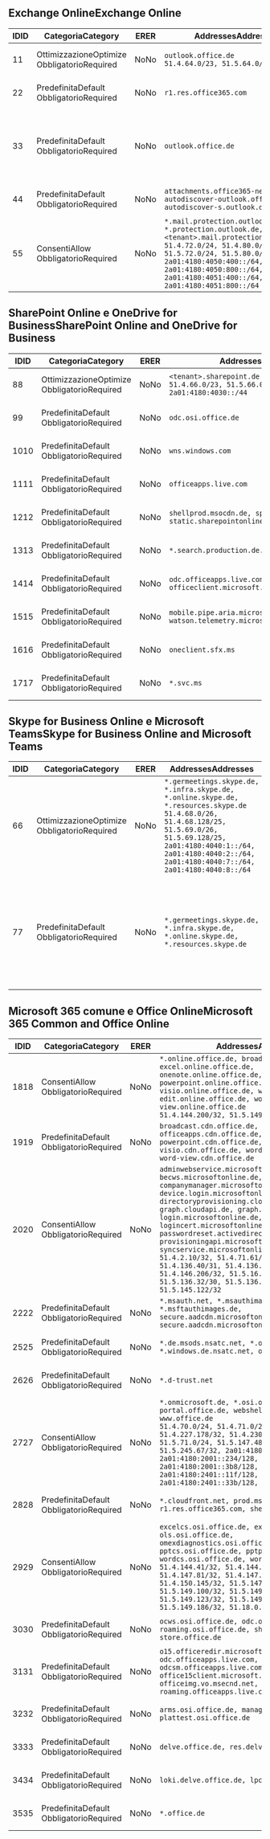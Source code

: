 <!--THIS FILE IS AUTOMATICALLY GENERATED. MANUAL CHANGES WILL BE OVERWRITTEN.-->
<!--Please contact the Office 365 Endpoints team with any questions.-->
<!--Germany endpoints version 2019102800-->
<!--File generated 2019-10-28 11:00:14.3053-->

## <a name="exchange-online"></a><span data-ttu-id="ec90e-101">Exchange Online</span><span class="sxs-lookup"><span data-stu-id="ec90e-101">Exchange Online</span></span>

<span data-ttu-id="ec90e-102">ID</span><span class="sxs-lookup"><span data-stu-id="ec90e-102">ID</span></span> | <span data-ttu-id="ec90e-103">Categoria</span><span class="sxs-lookup"><span data-stu-id="ec90e-103">Category</span></span> | <span data-ttu-id="ec90e-104">ER</span><span class="sxs-lookup"><span data-stu-id="ec90e-104">ER</span></span> | <span data-ttu-id="ec90e-105">Addresses</span><span class="sxs-lookup"><span data-stu-id="ec90e-105">Addresses</span></span> | <span data-ttu-id="ec90e-106">Porte</span><span class="sxs-lookup"><span data-stu-id="ec90e-106">Ports</span></span>
-- | -------------------- | -- | ------------------------------------------------------------------------------------------------------------------------------------------------------------------------------------------------------------------------------------------------------------ | -------------------------------
<span data-ttu-id="ec90e-107">1</span><span class="sxs-lookup"><span data-stu-id="ec90e-107">1</span></span> | <span data-ttu-id="ec90e-108">Ottimizzazione</span><span class="sxs-lookup"><span data-stu-id="ec90e-108">Optimize</span></span><BR><span data-ttu-id="ec90e-109">Obbligatorio</span><span class="sxs-lookup"><span data-stu-id="ec90e-109">Required</span></span> | <span data-ttu-id="ec90e-110">No</span><span class="sxs-lookup"><span data-stu-id="ec90e-110">No</span></span> | `outlook.office.de`<BR>`51.4.64.0/23, 51.5.64.0/23` | <span data-ttu-id="ec90e-111">**TCP:** 443, 80</span><span class="sxs-lookup"><span data-stu-id="ec90e-111">**TCP:** 443, 80</span></span>
<span data-ttu-id="ec90e-112">2</span><span class="sxs-lookup"><span data-stu-id="ec90e-112">2</span></span> | <span data-ttu-id="ec90e-113">Predefinita</span><span class="sxs-lookup"><span data-stu-id="ec90e-113">Default</span></span><BR><span data-ttu-id="ec90e-114">Obbligatorio</span><span class="sxs-lookup"><span data-stu-id="ec90e-114">Required</span></span> | <span data-ttu-id="ec90e-115">No</span><span class="sxs-lookup"><span data-stu-id="ec90e-115">No</span></span> | `r1.res.office365.com` | <span data-ttu-id="ec90e-116">**TCP:** 443, 80</span><span class="sxs-lookup"><span data-stu-id="ec90e-116">**TCP:** 443, 80</span></span>
<span data-ttu-id="ec90e-117">3</span><span class="sxs-lookup"><span data-stu-id="ec90e-117">3</span></span> | <span data-ttu-id="ec90e-118">Predefinita</span><span class="sxs-lookup"><span data-stu-id="ec90e-118">Default</span></span><BR><span data-ttu-id="ec90e-119">Obbligatorio</span><span class="sxs-lookup"><span data-stu-id="ec90e-119">Required</span></span> | <span data-ttu-id="ec90e-120">No</span><span class="sxs-lookup"><span data-stu-id="ec90e-120">No</span></span> | `outlook.office.de` | <span data-ttu-id="ec90e-121">**TCP:** 143, 25, 587, 993, 995</span><span class="sxs-lookup"><span data-stu-id="ec90e-121">**TCP:** 143, 25, 587, 993, 995</span></span>
<span data-ttu-id="ec90e-122">4</span><span class="sxs-lookup"><span data-stu-id="ec90e-122">4</span></span> | <span data-ttu-id="ec90e-123">Predefinita</span><span class="sxs-lookup"><span data-stu-id="ec90e-123">Default</span></span><BR><span data-ttu-id="ec90e-124">Obbligatorio</span><span class="sxs-lookup"><span data-stu-id="ec90e-124">Required</span></span> | <span data-ttu-id="ec90e-125">No</span><span class="sxs-lookup"><span data-stu-id="ec90e-125">No</span></span> | `attachments.office365-net.de, autodiscover-outlook.office.de, autodiscover-s.outlook.de` | <span data-ttu-id="ec90e-126">**TCP:** 443, 80</span><span class="sxs-lookup"><span data-stu-id="ec90e-126">**TCP:** 443, 80</span></span>
<span data-ttu-id="ec90e-127">5</span><span class="sxs-lookup"><span data-stu-id="ec90e-127">5</span></span> | <span data-ttu-id="ec90e-128">Consenti</span><span class="sxs-lookup"><span data-stu-id="ec90e-128">Allow</span></span><BR><span data-ttu-id="ec90e-129">Obbligatorio</span><span class="sxs-lookup"><span data-stu-id="ec90e-129">Required</span></span> | <span data-ttu-id="ec90e-130">No</span><span class="sxs-lookup"><span data-stu-id="ec90e-130">No</span></span> | `*.mail.protection.outlook.de, *.protection.outlook.de, <tenant>.mail.protection.outlook.de`<BR>`51.4.72.0/24, 51.4.80.0/27, 51.5.72.0/24, 51.5.80.0/27, 2a01:4180:4050:400::/64, 2a01:4180:4050:800::/64, 2a01:4180:4051:400::/64, 2a01:4180:4051:800::/64` | <span data-ttu-id="ec90e-131">**TCP:** 25, 443</span><span class="sxs-lookup"><span data-stu-id="ec90e-131">**TCP:** 25, 443</span></span>

## <a name="sharepoint-online-and-onedrive-for-business"></a><span data-ttu-id="ec90e-132">SharePoint Online e OneDrive for Business</span><span class="sxs-lookup"><span data-stu-id="ec90e-132">SharePoint Online and OneDrive for Business</span></span>

<span data-ttu-id="ec90e-133">ID</span><span class="sxs-lookup"><span data-stu-id="ec90e-133">ID</span></span> | <span data-ttu-id="ec90e-134">Categoria</span><span class="sxs-lookup"><span data-stu-id="ec90e-134">Category</span></span> | <span data-ttu-id="ec90e-135">ER</span><span class="sxs-lookup"><span data-stu-id="ec90e-135">ER</span></span> | <span data-ttu-id="ec90e-136">Addresses</span><span class="sxs-lookup"><span data-stu-id="ec90e-136">Addresses</span></span> | <span data-ttu-id="ec90e-137">Porte</span><span class="sxs-lookup"><span data-stu-id="ec90e-137">Ports</span></span>
-- | -------------------- | -- | ------------------------------------------------------------------------------ | ----------------
<span data-ttu-id="ec90e-138">8</span><span class="sxs-lookup"><span data-stu-id="ec90e-138">8</span></span> | <span data-ttu-id="ec90e-139">Ottimizzazione</span><span class="sxs-lookup"><span data-stu-id="ec90e-139">Optimize</span></span><BR><span data-ttu-id="ec90e-140">Obbligatorio</span><span class="sxs-lookup"><span data-stu-id="ec90e-140">Required</span></span> | <span data-ttu-id="ec90e-141">No</span><span class="sxs-lookup"><span data-stu-id="ec90e-141">No</span></span> | `<tenant>.sharepoint.de`<BR>`51.4.66.0/23, 51.5.66.0/23, 2a01:4180:4030::/44` | <span data-ttu-id="ec90e-142">**TCP:** 443, 80</span><span class="sxs-lookup"><span data-stu-id="ec90e-142">**TCP:** 443, 80</span></span>
<span data-ttu-id="ec90e-143">9</span><span class="sxs-lookup"><span data-stu-id="ec90e-143">9</span></span> | <span data-ttu-id="ec90e-144">Predefinita</span><span class="sxs-lookup"><span data-stu-id="ec90e-144">Default</span></span><BR><span data-ttu-id="ec90e-145">Obbligatorio</span><span class="sxs-lookup"><span data-stu-id="ec90e-145">Required</span></span> | <span data-ttu-id="ec90e-146">No</span><span class="sxs-lookup"><span data-stu-id="ec90e-146">No</span></span> | `odc.osi.office.de` | <span data-ttu-id="ec90e-147">**TCP:** 443, 80</span><span class="sxs-lookup"><span data-stu-id="ec90e-147">**TCP:** 443, 80</span></span>
<span data-ttu-id="ec90e-148">10</span><span class="sxs-lookup"><span data-stu-id="ec90e-148">10</span></span> | <span data-ttu-id="ec90e-149">Predefinita</span><span class="sxs-lookup"><span data-stu-id="ec90e-149">Default</span></span><BR><span data-ttu-id="ec90e-150">Obbligatorio</span><span class="sxs-lookup"><span data-stu-id="ec90e-150">Required</span></span> | <span data-ttu-id="ec90e-151">No</span><span class="sxs-lookup"><span data-stu-id="ec90e-151">No</span></span> | `wns.windows.com` | <span data-ttu-id="ec90e-152">**TCP:** 443, 80</span><span class="sxs-lookup"><span data-stu-id="ec90e-152">**TCP:** 443, 80</span></span>
<span data-ttu-id="ec90e-153">11</span><span class="sxs-lookup"><span data-stu-id="ec90e-153">11</span></span> | <span data-ttu-id="ec90e-154">Predefinita</span><span class="sxs-lookup"><span data-stu-id="ec90e-154">Default</span></span><BR><span data-ttu-id="ec90e-155">Obbligatorio</span><span class="sxs-lookup"><span data-stu-id="ec90e-155">Required</span></span> | <span data-ttu-id="ec90e-156">No</span><span class="sxs-lookup"><span data-stu-id="ec90e-156">No</span></span> | `officeapps.live.com` | <span data-ttu-id="ec90e-157">**TCP:** 443, 80</span><span class="sxs-lookup"><span data-stu-id="ec90e-157">**TCP:** 443, 80</span></span>
<span data-ttu-id="ec90e-158">12</span><span class="sxs-lookup"><span data-stu-id="ec90e-158">12</span></span> | <span data-ttu-id="ec90e-159">Predefinita</span><span class="sxs-lookup"><span data-stu-id="ec90e-159">Default</span></span><BR><span data-ttu-id="ec90e-160">Obbligatorio</span><span class="sxs-lookup"><span data-stu-id="ec90e-160">Required</span></span> | <span data-ttu-id="ec90e-161">No</span><span class="sxs-lookup"><span data-stu-id="ec90e-161">No</span></span> | `shellprod.msocdn.de, spoprod-a.akamaihd.net, static.sharepointonline.com` | <span data-ttu-id="ec90e-162">**TCP:** 443, 80</span><span class="sxs-lookup"><span data-stu-id="ec90e-162">**TCP:** 443, 80</span></span>
<span data-ttu-id="ec90e-163">13</span><span class="sxs-lookup"><span data-stu-id="ec90e-163">13</span></span> | <span data-ttu-id="ec90e-164">Predefinita</span><span class="sxs-lookup"><span data-stu-id="ec90e-164">Default</span></span><BR><span data-ttu-id="ec90e-165">Obbligatorio</span><span class="sxs-lookup"><span data-stu-id="ec90e-165">Required</span></span> | <span data-ttu-id="ec90e-166">No</span><span class="sxs-lookup"><span data-stu-id="ec90e-166">No</span></span> | `*.search.production.de.azuretrafficmanager.de` | <span data-ttu-id="ec90e-167">**TCP:** 443</span><span class="sxs-lookup"><span data-stu-id="ec90e-167">**TCP:** 443</span></span>
<span data-ttu-id="ec90e-168">14</span><span class="sxs-lookup"><span data-stu-id="ec90e-168">14</span></span> | <span data-ttu-id="ec90e-169">Predefinita</span><span class="sxs-lookup"><span data-stu-id="ec90e-169">Default</span></span><BR><span data-ttu-id="ec90e-170">Obbligatorio</span><span class="sxs-lookup"><span data-stu-id="ec90e-170">Required</span></span> | <span data-ttu-id="ec90e-171">No</span><span class="sxs-lookup"><span data-stu-id="ec90e-171">No</span></span> | `odc.officeapps.live.com, officeclient.microsoft.com` | <span data-ttu-id="ec90e-172">**TCP:** 443, 80</span><span class="sxs-lookup"><span data-stu-id="ec90e-172">**TCP:** 443, 80</span></span>
<span data-ttu-id="ec90e-173">15</span><span class="sxs-lookup"><span data-stu-id="ec90e-173">15</span></span> | <span data-ttu-id="ec90e-174">Predefinita</span><span class="sxs-lookup"><span data-stu-id="ec90e-174">Default</span></span><BR><span data-ttu-id="ec90e-175">Obbligatorio</span><span class="sxs-lookup"><span data-stu-id="ec90e-175">Required</span></span> | <span data-ttu-id="ec90e-176">No</span><span class="sxs-lookup"><span data-stu-id="ec90e-176">No</span></span> | `mobile.pipe.aria.microsoft.com, ssw.live.com, watson.telemetry.microsoft.com` | <span data-ttu-id="ec90e-177">**TCP:** 443, 80</span><span class="sxs-lookup"><span data-stu-id="ec90e-177">**TCP:** 443, 80</span></span>
<span data-ttu-id="ec90e-178">16</span><span class="sxs-lookup"><span data-stu-id="ec90e-178">16</span></span> | <span data-ttu-id="ec90e-179">Predefinita</span><span class="sxs-lookup"><span data-stu-id="ec90e-179">Default</span></span><BR><span data-ttu-id="ec90e-180">Obbligatorio</span><span class="sxs-lookup"><span data-stu-id="ec90e-180">Required</span></span> | <span data-ttu-id="ec90e-181">No</span><span class="sxs-lookup"><span data-stu-id="ec90e-181">No</span></span> | `oneclient.sfx.ms` | <span data-ttu-id="ec90e-182">**TCP:** 443, 80</span><span class="sxs-lookup"><span data-stu-id="ec90e-182">**TCP:** 443, 80</span></span>
<span data-ttu-id="ec90e-183">17</span><span class="sxs-lookup"><span data-stu-id="ec90e-183">17</span></span> | <span data-ttu-id="ec90e-184">Predefinita</span><span class="sxs-lookup"><span data-stu-id="ec90e-184">Default</span></span><BR><span data-ttu-id="ec90e-185">Obbligatorio</span><span class="sxs-lookup"><span data-stu-id="ec90e-185">Required</span></span> | <span data-ttu-id="ec90e-186">No</span><span class="sxs-lookup"><span data-stu-id="ec90e-186">No</span></span> | `*.svc.ms` | <span data-ttu-id="ec90e-187">**TCP:** 443, 80</span><span class="sxs-lookup"><span data-stu-id="ec90e-187">**TCP:** 443, 80</span></span>

## <a name="skype-for-business-online-and-microsoft-teams"></a><span data-ttu-id="ec90e-188">Skype for Business Online e Microsoft Teams</span><span class="sxs-lookup"><span data-stu-id="ec90e-188">Skype for Business Online and Microsoft Teams</span></span>

<span data-ttu-id="ec90e-189">ID</span><span class="sxs-lookup"><span data-stu-id="ec90e-189">ID</span></span> | <span data-ttu-id="ec90e-190">Categoria</span><span class="sxs-lookup"><span data-stu-id="ec90e-190">Category</span></span> | <span data-ttu-id="ec90e-191">ER</span><span class="sxs-lookup"><span data-stu-id="ec90e-191">ER</span></span> | <span data-ttu-id="ec90e-192">Addresses</span><span class="sxs-lookup"><span data-stu-id="ec90e-192">Addresses</span></span> | <span data-ttu-id="ec90e-193">Porte</span><span class="sxs-lookup"><span data-stu-id="ec90e-193">Ports</span></span>
-- | -------------------- | -- | ----------------------------------------------------------------------------------------------------------------------------------------------------------------------------------------------------------------------------------------------- | --------------------------------------------------
<span data-ttu-id="ec90e-194">6</span><span class="sxs-lookup"><span data-stu-id="ec90e-194">6</span></span> | <span data-ttu-id="ec90e-195">Ottimizzazione</span><span class="sxs-lookup"><span data-stu-id="ec90e-195">Optimize</span></span><BR><span data-ttu-id="ec90e-196">Obbligatorio</span><span class="sxs-lookup"><span data-stu-id="ec90e-196">Required</span></span> | <span data-ttu-id="ec90e-197">No</span><span class="sxs-lookup"><span data-stu-id="ec90e-197">No</span></span> | `*.germeetings.skype.de, *.infra.skype.de, *.online.skype.de, *.resources.skype.de`<BR>`51.4.68.0/26, 51.4.68.128/25, 51.5.69.0/26, 51.5.69.128/25, 2a01:4180:4040:1::/64, 2a01:4180:4040:2::/64, 2a01:4180:4040:7::/64, 2a01:4180:4040:8::/64` | <span data-ttu-id="ec90e-198">**TCP:** 443, 80</span><span class="sxs-lookup"><span data-stu-id="ec90e-198">**TCP:** 443, 80</span></span><BR><span data-ttu-id="ec90e-199">**UDP:** 3478</span><span class="sxs-lookup"><span data-stu-id="ec90e-199">**UDP:** 3478</span></span>
<span data-ttu-id="ec90e-200">7</span><span class="sxs-lookup"><span data-stu-id="ec90e-200">7</span></span> | <span data-ttu-id="ec90e-201">Predefinita</span><span class="sxs-lookup"><span data-stu-id="ec90e-201">Default</span></span><BR><span data-ttu-id="ec90e-202">Obbligatorio</span><span class="sxs-lookup"><span data-stu-id="ec90e-202">Required</span></span> | <span data-ttu-id="ec90e-203">No</span><span class="sxs-lookup"><span data-stu-id="ec90e-203">No</span></span> | `*.germeetings.skype.de, *.infra.skype.de, *.online.skype.de, *.resources.skype.de` | <span data-ttu-id="ec90e-204">**TCP:** 5061, 50000-59999</span><span class="sxs-lookup"><span data-stu-id="ec90e-204">**TCP:** 5061, 50000-59999</span></span><BR><span data-ttu-id="ec90e-205">**UDP:** 50000-59999</span><span class="sxs-lookup"><span data-stu-id="ec90e-205">**UDP:** 50000-59999</span></span>

## <a name="microsoft-365-common-and-office-online"></a><span data-ttu-id="ec90e-206">Microsoft 365 comune e Office Online</span><span class="sxs-lookup"><span data-stu-id="ec90e-206">Microsoft 365 Common and Office Online</span></span>

<span data-ttu-id="ec90e-207">ID</span><span class="sxs-lookup"><span data-stu-id="ec90e-207">ID</span></span> | <span data-ttu-id="ec90e-208">Categoria</span><span class="sxs-lookup"><span data-stu-id="ec90e-208">Category</span></span> | <span data-ttu-id="ec90e-209">ER</span><span class="sxs-lookup"><span data-stu-id="ec90e-209">ER</span></span> | <span data-ttu-id="ec90e-210">Addresses</span><span class="sxs-lookup"><span data-stu-id="ec90e-210">Addresses</span></span> | <span data-ttu-id="ec90e-211">Porte</span><span class="sxs-lookup"><span data-stu-id="ec90e-211">Ports</span></span>
-- | ------------------- | -- | -------------------------------------------------------------------------------------------------------------------------------------------------------------------------------------------------------------------------------------------------------------------------------------------------------------------------------------------------------------------------------------------------------------------------------------------------------------------------------------------------------------------------------------------------------------------------------------------------------------------------- | ----------------
<span data-ttu-id="ec90e-212">18</span><span class="sxs-lookup"><span data-stu-id="ec90e-212">18</span></span> | <span data-ttu-id="ec90e-213">Consenti</span><span class="sxs-lookup"><span data-stu-id="ec90e-213">Allow</span></span><BR><span data-ttu-id="ec90e-214">Obbligatorio</span><span class="sxs-lookup"><span data-stu-id="ec90e-214">Required</span></span> | <span data-ttu-id="ec90e-215">No</span><span class="sxs-lookup"><span data-stu-id="ec90e-215">No</span></span> | `*.online.office.de, broadcast.online.office.de, excel.online.office.de, onenote.online.office.de, powerpoint.online.office.de, visio.online.office.de, word-edit.online.office.de, word-view.online.office.de`<BR>`51.4.144.200/32, 51.5.149.3/32, 51.18.16.0/23` | <span data-ttu-id="ec90e-216">**TCP:** 443</span><span class="sxs-lookup"><span data-stu-id="ec90e-216">**TCP:** 443</span></span>
<span data-ttu-id="ec90e-217">19</span><span class="sxs-lookup"><span data-stu-id="ec90e-217">19</span></span> | <span data-ttu-id="ec90e-218">Predefinita</span><span class="sxs-lookup"><span data-stu-id="ec90e-218">Default</span></span><BR><span data-ttu-id="ec90e-219">Obbligatorio</span><span class="sxs-lookup"><span data-stu-id="ec90e-219">Required</span></span> | <span data-ttu-id="ec90e-220">No</span><span class="sxs-lookup"><span data-stu-id="ec90e-220">No</span></span> | `broadcast.cdn.office.de, excel.cdn.office.de, officeapps.cdn.office.de, onenote.cdn.office.de, powerpoint.cdn.office.de, view.cdn.office.de, visio.cdn.office.de, word-edit.cdn.office.de, word-view.cdn.office.de` | <span data-ttu-id="ec90e-221">**TCP:** 443</span><span class="sxs-lookup"><span data-stu-id="ec90e-221">**TCP:** 443</span></span>
<span data-ttu-id="ec90e-222">20</span><span class="sxs-lookup"><span data-stu-id="ec90e-222">20</span></span> | <span data-ttu-id="ec90e-223">Consenti</span><span class="sxs-lookup"><span data-stu-id="ec90e-223">Allow</span></span><BR><span data-ttu-id="ec90e-224">Obbligatorio</span><span class="sxs-lookup"><span data-stu-id="ec90e-224">Required</span></span> | <span data-ttu-id="ec90e-225">No</span><span class="sxs-lookup"><span data-stu-id="ec90e-225">No</span></span> | `adminwebservice.microsoftonline.de, becws.microsoftonline.de, companymanager.microsoftonline.de, device.login.microsoftonline.de, directoryprovisioning.cloudapi.de, graph.cloudapi.de, graph.microsoft.de, login.microsoftonline.de, logincert.microsoftonline.de, pas.cloudapi.de, passwordreset.activedirectory.microsoftazure.de, provisioningapi.microsoftonline.de, syncservice.microsoftonline.de`<BR>`51.4.2.10/32, 51.4.71.61/32, 51.4.136.38/31, 51.4.136.40/31, 51.4.136.42/32, 51.4.146.38/32, 51.4.146.206/32, 51.5.16.7/32, 51.5.71.22/32, 51.5.136.32/30, 51.5.136.36/32, 51.5.145.29/32, 51.5.145.122/32` | <span data-ttu-id="ec90e-226">**TCP:** 443, 80</span><span class="sxs-lookup"><span data-stu-id="ec90e-226">**TCP:** 443, 80</span></span>
<span data-ttu-id="ec90e-227">22</span><span class="sxs-lookup"><span data-stu-id="ec90e-227">22</span></span> | <span data-ttu-id="ec90e-228">Predefinita</span><span class="sxs-lookup"><span data-stu-id="ec90e-228">Default</span></span><BR><span data-ttu-id="ec90e-229">Obbligatorio</span><span class="sxs-lookup"><span data-stu-id="ec90e-229">Required</span></span> | <span data-ttu-id="ec90e-230">No</span><span class="sxs-lookup"><span data-stu-id="ec90e-230">No</span></span> | `*.msauth.net, *.msauthimages.de, *.msftauth.net, *.msftauthimages.de, secure.aadcdn.microsoftonline-p.com, secure.aadcdn.microsoftonline-p.de` | <span data-ttu-id="ec90e-231">**TCP:** 443, 80</span><span class="sxs-lookup"><span data-stu-id="ec90e-231">**TCP:** 443, 80</span></span>
<span data-ttu-id="ec90e-232">25</span><span class="sxs-lookup"><span data-stu-id="ec90e-232">25</span></span> | <span data-ttu-id="ec90e-233">Predefinita</span><span class="sxs-lookup"><span data-stu-id="ec90e-233">Default</span></span><BR><span data-ttu-id="ec90e-234">Obbligatorio</span><span class="sxs-lookup"><span data-stu-id="ec90e-234">Required</span></span> | <span data-ttu-id="ec90e-235">No</span><span class="sxs-lookup"><span data-stu-id="ec90e-235">No</span></span> | `*.de.msods.nsatc.net, *.office.de.akadns.net, *.windows.de.nsatc.net, officehome.msocdn.de` | <span data-ttu-id="ec90e-236">**TCP:** 443, 80</span><span class="sxs-lookup"><span data-stu-id="ec90e-236">**TCP:** 443, 80</span></span>
<span data-ttu-id="ec90e-237">26</span><span class="sxs-lookup"><span data-stu-id="ec90e-237">26</span></span> | <span data-ttu-id="ec90e-238">Predefinita</span><span class="sxs-lookup"><span data-stu-id="ec90e-238">Default</span></span><BR><span data-ttu-id="ec90e-239">Obbligatorio</span><span class="sxs-lookup"><span data-stu-id="ec90e-239">Required</span></span> | <span data-ttu-id="ec90e-240">No</span><span class="sxs-lookup"><span data-stu-id="ec90e-240">No</span></span> | `*.d-trust.net` | <span data-ttu-id="ec90e-241">**TCP:** 443, 80</span><span class="sxs-lookup"><span data-stu-id="ec90e-241">**TCP:** 443, 80</span></span>
<span data-ttu-id="ec90e-242">27</span><span class="sxs-lookup"><span data-stu-id="ec90e-242">27</span></span> | <span data-ttu-id="ec90e-243">Consenti</span><span class="sxs-lookup"><span data-stu-id="ec90e-243">Allow</span></span><BR><span data-ttu-id="ec90e-244">Obbligatorio</span><span class="sxs-lookup"><span data-stu-id="ec90e-244">Required</span></span> | <span data-ttu-id="ec90e-245">No</span><span class="sxs-lookup"><span data-stu-id="ec90e-245">No</span></span> | `*.onmicrosoft.de, *.osi.office.de, office.de, portal.office.de, webshell.suite.office.de, www.office.de`<BR>`51.4.70.0/24, 51.4.71.0/24, 51.4.226.115/32, 51.4.227.178/32, 51.4.230.178/32, 51.5.70.0/24, 51.5.71.0/24, 51.5.147.48/32, 51.5.242.163/32, 51.5.245.67/32, 2a01:4180:2001::92/128, 2a01:4180:2001::234/128, 2a01:4180:2001::3b8/128, 2a01:4180:2401::11f/128, 2a01:4180:2401::33b/128, 2a01:4180:2401::55b/128` | <span data-ttu-id="ec90e-246">**TCP:** 443, 80</span><span class="sxs-lookup"><span data-stu-id="ec90e-246">**TCP:** 443, 80</span></span>
<span data-ttu-id="ec90e-247">28</span><span class="sxs-lookup"><span data-stu-id="ec90e-247">28</span></span> | <span data-ttu-id="ec90e-248">Predefinita</span><span class="sxs-lookup"><span data-stu-id="ec90e-248">Default</span></span><BR><span data-ttu-id="ec90e-249">Obbligatorio</span><span class="sxs-lookup"><span data-stu-id="ec90e-249">Required</span></span> | <span data-ttu-id="ec90e-250">No</span><span class="sxs-lookup"><span data-stu-id="ec90e-250">No</span></span> | `*.cloudfront.net, prod.msocdn.de, r1.res.office365.com, shellprod.msocdn.de` | <span data-ttu-id="ec90e-251">**TCP:** 443, 80</span><span class="sxs-lookup"><span data-stu-id="ec90e-251">**TCP:** 443, 80</span></span>
<span data-ttu-id="ec90e-252">29</span><span class="sxs-lookup"><span data-stu-id="ec90e-252">29</span></span> | <span data-ttu-id="ec90e-253">Consenti</span><span class="sxs-lookup"><span data-stu-id="ec90e-253">Allow</span></span><BR><span data-ttu-id="ec90e-254">Obbligatorio</span><span class="sxs-lookup"><span data-stu-id="ec90e-254">Required</span></span> | <span data-ttu-id="ec90e-255">No</span><span class="sxs-lookup"><span data-stu-id="ec90e-255">No</span></span> | `excelcs.osi.office.de, excelps.osi.office.de, ols.osi.office.de, omexdiagnostics.osi.office.de, pptcs.osi.office.de, pptps.osi.office.de, wordcs.osi.office.de, wordps.osi.office.de`<BR>`51.4.144.41/32, 51.4.144.174/32, 51.4.145.38/32, 51.4.147.81/32, 51.4.147.233/32, 51.4.148.12/32, 51.4.150.145/32, 51.5.147.242/32, 51.5.149.100/32, 51.5.149.119/32, 51.5.149.123/32, 51.5.149.180/32, 51.5.149.186/32, 51.18.0.0/21` | <span data-ttu-id="ec90e-256">**TCP:** 443, 80</span><span class="sxs-lookup"><span data-stu-id="ec90e-256">**TCP:** 443, 80</span></span>
<span data-ttu-id="ec90e-257">30</span><span class="sxs-lookup"><span data-stu-id="ec90e-257">30</span></span> | <span data-ttu-id="ec90e-258">Predefinita</span><span class="sxs-lookup"><span data-stu-id="ec90e-258">Default</span></span><BR><span data-ttu-id="ec90e-259">Obbligatorio</span><span class="sxs-lookup"><span data-stu-id="ec90e-259">Required</span></span> | <span data-ttu-id="ec90e-260">No</span><span class="sxs-lookup"><span data-stu-id="ec90e-260">No</span></span> | `ocws.osi.office.de, odc.osi.office.de, roaming.osi.office.de, sharepoint.de, store.office.de` | <span data-ttu-id="ec90e-261">**TCP:** 443, 80</span><span class="sxs-lookup"><span data-stu-id="ec90e-261">**TCP:** 443, 80</span></span>
<span data-ttu-id="ec90e-262">31</span><span class="sxs-lookup"><span data-stu-id="ec90e-262">31</span></span> | <span data-ttu-id="ec90e-263">Predefinita</span><span class="sxs-lookup"><span data-stu-id="ec90e-263">Default</span></span><BR><span data-ttu-id="ec90e-264">Obbligatorio</span><span class="sxs-lookup"><span data-stu-id="ec90e-264">Required</span></span> | <span data-ttu-id="ec90e-265">No</span><span class="sxs-lookup"><span data-stu-id="ec90e-265">No</span></span> | `o15.officeredir.microsoft.com, odc.officeapps.live.com, odcsm.officeapps.live.com, office.microsoft.com, office15client.microsoft.com, officeimg.vo.msecnd.net, roaming.officeapps.live.com` | <span data-ttu-id="ec90e-266">**TCP:** 443, 80</span><span class="sxs-lookup"><span data-stu-id="ec90e-266">**TCP:** 443, 80</span></span>
<span data-ttu-id="ec90e-267">32</span><span class="sxs-lookup"><span data-stu-id="ec90e-267">32</span></span> | <span data-ttu-id="ec90e-268">Predefinita</span><span class="sxs-lookup"><span data-stu-id="ec90e-268">Default</span></span><BR><span data-ttu-id="ec90e-269">Obbligatorio</span><span class="sxs-lookup"><span data-stu-id="ec90e-269">Required</span></span> | <span data-ttu-id="ec90e-270">No</span><span class="sxs-lookup"><span data-stu-id="ec90e-270">No</span></span> | `arms.osi.office.de, manage.osi.office.de, plattest.osi.office.de` | <span data-ttu-id="ec90e-271">**TCP:** 443, 80</span><span class="sxs-lookup"><span data-stu-id="ec90e-271">**TCP:** 443, 80</span></span>
<span data-ttu-id="ec90e-272">33</span><span class="sxs-lookup"><span data-stu-id="ec90e-272">33</span></span> | <span data-ttu-id="ec90e-273">Predefinita</span><span class="sxs-lookup"><span data-stu-id="ec90e-273">Default</span></span><BR><span data-ttu-id="ec90e-274">Obbligatorio</span><span class="sxs-lookup"><span data-stu-id="ec90e-274">Required</span></span> | <span data-ttu-id="ec90e-275">No</span><span class="sxs-lookup"><span data-stu-id="ec90e-275">No</span></span> | `delve.office.de, res.delve.office.com` | <span data-ttu-id="ec90e-276">**TCP:** 443</span><span class="sxs-lookup"><span data-stu-id="ec90e-276">**TCP:** 443</span></span>
<span data-ttu-id="ec90e-277">34</span><span class="sxs-lookup"><span data-stu-id="ec90e-277">34</span></span> | <span data-ttu-id="ec90e-278">Predefinita</span><span class="sxs-lookup"><span data-stu-id="ec90e-278">Default</span></span><BR><span data-ttu-id="ec90e-279">Obbligatorio</span><span class="sxs-lookup"><span data-stu-id="ec90e-279">Required</span></span> | <span data-ttu-id="ec90e-280">No</span><span class="sxs-lookup"><span data-stu-id="ec90e-280">No</span></span> | `loki.delve.office.de, lpcres.delve.office.com` | <span data-ttu-id="ec90e-281">**TCP:** 443</span><span class="sxs-lookup"><span data-stu-id="ec90e-281">**TCP:** 443</span></span>
<span data-ttu-id="ec90e-282">35</span><span class="sxs-lookup"><span data-stu-id="ec90e-282">35</span></span> | <span data-ttu-id="ec90e-283">Predefinita</span><span class="sxs-lookup"><span data-stu-id="ec90e-283">Default</span></span><BR><span data-ttu-id="ec90e-284">Obbligatorio</span><span class="sxs-lookup"><span data-stu-id="ec90e-284">Required</span></span> | <span data-ttu-id="ec90e-285">No</span><span class="sxs-lookup"><span data-stu-id="ec90e-285">No</span></span> | `*.office.de` | <span data-ttu-id="ec90e-286">**TCP:** 443, 80</span><span class="sxs-lookup"><span data-stu-id="ec90e-286">**TCP:** 443, 80</span></span>
